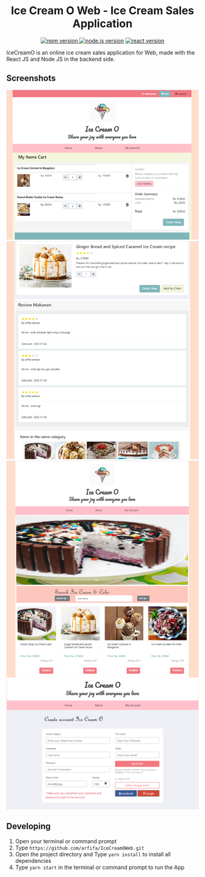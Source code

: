 <h1 align="center">Ice Cream O Web - Ice Cream Sales Application</h1>

<p align="center">
<a href="#"><img src="https://img.shields.io/badge/npm-6.13.4-brightgreen.svg?style=flat-square" alt="npm version">
</a>
<a href="#"><img src="https://img.shields.io/badge/node.js-12.10.0-blue.svg?style=flat-square" alt="node.js version"></a>
<a href="#"><img src="https://img.shields.io/badge/react_native-0.61-green.svg?style=flat-square" alt="react version"></a>
<a href="https://github.com/arfifa/IceCreamOMobile/blob/master/LICENSE"></a>
</p>

IceCreamO is an online ice cream sales application for Web, made with the React JS and Node JS in the backend side.

## Screenshots

<p align="center">
<img src="https://github.com/arfifa/IceCreamOWeb/blob/master/front_end/src/assets/screenApp/cart.png" width="800">
<img src="https://github.com/arfifa/IceCreamOWeb/blob/master/front_end/src/assets/screenApp/detail.png" width="800">
<img src="https://github.com/arfifa/IceCreamOWeb/blob/master/front_end/src/assets/screenApp/home.png" width="800">
<img src="https://github.com/arfifa/IceCreamOWeb/blob/master/front_end/src/assets/screenApp/register.png" width="800">
</p>

## Developing
1. Open your terminal or command prompt
2. Type `https://github.com/arfifa/IceCreamOWeb.git`
3. Open the project directory and Type `yarn install` to install all dependencies
4. Type `yarn start` in the terminal or command prompt to run the App
